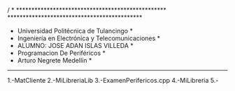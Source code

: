 
/ * ************************************************* ********************************************
* Universidad Politécnica de Tulancingo *
* Ingeniería en Electrónica y Telecomunicaciones *
* ALUMNO: JOSE ADAN ISLAS VILLEDA *
* Programacion De Periféricos *
* Arturo Negrete Medellín *
*************************************************** ********************************************
1.-MatCliente
2.-MiLibreriaLib
3.-ExamenPerifericos.cpp
4.-MiLibreria
5.-


